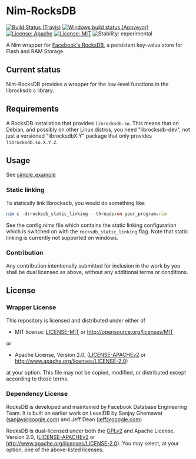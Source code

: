 # Nim-RocksDB

[![Build Status (Travis)](https://img.shields.io/travis/status-im/nim-rocksdb/master.svg?label=Linux%20/%20macOS "Linux/macOS build status (Travis)")](https://travis-ci.org/status-im/nim-rocksdb)
[![Windows build status (Appveyor)](https://img.shields.io/appveyor/ci/nimbus/nim-rocksdb/master.svg?label=Windows "Windows build status (Appveyor)")](https://ci.appveyor.com/project/nimbus/nim-rocksdb)
[![License: Apache](https://img.shields.io/badge/License-Apache%202.0-blue.svg)](https://opensource.org/licenses/Apache-2.0)
[![License: MIT](https://img.shields.io/badge/License-MIT-blue.svg)](https://opensource.org/licenses/MIT)
![Stability: experimental](https://img.shields.io/badge/stability-experimental-orange.svg)

A Nim wrapper for [Facebook's RocksDB](https://github.com/facebook/rocksdb), a persistent key-value store for Flash and RAM Storage.

## Current status

Nim-RocksDB provides a wrapper for the low-level functions in the librocksdb c library.

## Requirements

A RocksDB installation that provides `librocksdb.so`. This means that on Debian, and possibly on other Linux distros, you need "librocksdb-dev", not just a versioned "librocksdbX.Y" package that only provides `librocksdb.so.X.Y.Z`.

## Usage

See [simple_example](examples/simple_example.nim)

### Static linking

To statically link librocksdb, you would do something like:

```nim
nim c -d:rocksdb_static_linking --threads:on your_program.nim
```

See the config.nims file which contains the static linking configuration which is switched on with the `rocksdb_static_linking` flag. Note that static linking is currently not supported on windows.

### Contribution

Any contribution intentionally submitted for inclusion in the work by you shall be dual licensed as above, without any
additional terms or conditions.

## License

### Wrapper License

This repository is licensed and distributed under either of

* MIT license: [LICENSE-MIT](LICENSE-MIT) or http://opensource.org/licenses/MIT

or

* Apache License, Version 2.0, ([LICENSE-APACHEv2](LICENSE-APACHEv2) or http://www.apache.org/licenses/LICENSE-2.0)

at your option. This file may not be copied, modified, or distributed except according to those terms.

### Dependency License

RocksDB is developed and maintained by Facebook Database Engineering Team.
It is built on earlier work on LevelDB by Sanjay Ghemawat (sanjay@google.com)
and Jeff Dean (jeff@google.com)

RocksDB is dual-licensed under both the [GPLv2](https://github.com/facebook/rocksdb/blob/master/COPYING) and Apache License, Version 2.0, ([LICENSE-APACHEv2](LICENSE-APACHEv2) or http://www.apache.org/licenses/LICENSE-2.0).  You may select, at your option, one of the above-listed licenses.

